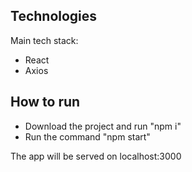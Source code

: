 ## Technologies

Main tech stack:

- React
- Axios

## How to run

- Download the project and run "npm i"
- Run the command "npm start"

The app will be served on localhost:3000
